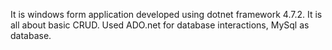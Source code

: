 It is windows form application developed using dotnet framework 4.7.2. It is all about basic CRUD. Used ADO.net for database interactions, MySql as database. 
